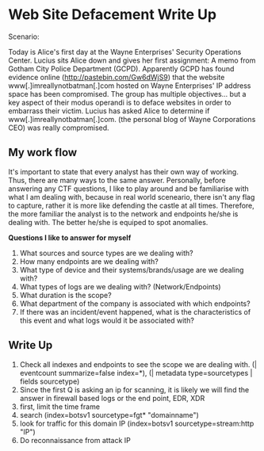 # Web Site Defacement Write Up

Scenario: 

Today is Alice's first day at the Wayne Enterprises' Security Operations Center. Lucius sits Alice down and gives her first assignment: 
A memo from Gotham City Police Department (GCPD). Apparently GCPD has found evidence online (http://pastebin.com/Gw6dWjS9) that the website
www[.]imreallynotbatman[.]com hosted on Wayne Enterprises' IP address space has been compromised. The group has multiple objectives... 
but a key aspect of their modus operandi is to deface websites in order to embarrass their victim. Lucius has asked Alice to determine if www[.]imreallynotbatman[.]com. 
(the personal blog of Wayne Corporations CEO) was really compromised.

## My work flow

It's important to state that every analyst has their own way of working. Thus, there are many ways to the same answer. 
Personally, before answering any CTF questions, I like to play around and be familiarise with what I am dealing with, because
in real world sceneario, there isn't any flag to capture, rather it is more like defending the castle at all times. Therefore,
the more familiar the analyst is to the network and endpoints he/she is dealing with. The better he/she is equiped to spot 
anomalies. 

**Questions I like to answer for myself**
1. What sources and source types are we dealing with?
2. How many endpoints are we dealing with?
3. What type of device and their systems/brands/usage are we dealing with?
4. What types of logs are we dealing with? (Network/Endpoints)
5. What duration is the scope?
6. What department of the company is associated with which endpoints?
7. If there was an incident/event happened, what is the characteristics of this event and what logs would it be associated with?


## Write Up
1. Check all indexes and endpoints to see the scope we are dealing with. (| eventcount summarize=false index=*), (| metadata type=sourcetypes | fields sourcetype)
2. Since the first Q is asking an ip for scanning, it is likely we will find the answer in firewall based logs or the end point, EDR, XDR
3. first, limit the time frame
4. search (index=botsv1 sourcetype=fgt* "domainname")
5. look for traffic for this domain IP (index=botsv1 sourcetype=stream:http "IP")
6. Do reconnaissance from attack IP
